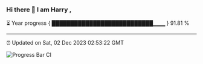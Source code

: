 ### Hi there 👋 I am Harry , 

⏳ Year progress { ███████████████████████████▁▁▁ } 91.81 %

---

⏰ Updated on Sat, 02 Dec 2023 02:53:22 GMT

![Progress Bar CI](https://github.com/duykhang68/duykhang68/workflows/Progress%20Bar%20CI/badge.svg)
